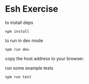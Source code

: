 # Esh Exercise

to install deps

```
npm install
```

to run in dev mode

```
npm run dev
```

copy the host address to your browser.

run some example tests

```
npm run test
```
